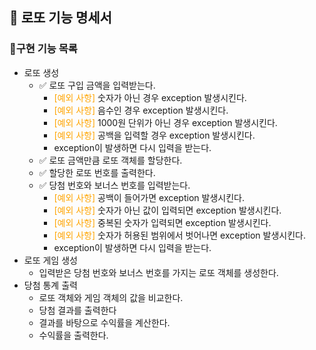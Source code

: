 ## 🎰 로또 기능 명세서

### 📃구현 기능 목록
- 로또 생성
  - ✅ 로또 구입 금액을 입력받는다.
    - <span style="color:orange">[예외 사항]</span> 숫자가 아닌 경우 exception 발생시킨다.
    - <span style="color:orange">[예외 사항]</span> 음수인 경우 exception 발생시킨다.
    - <span style="color:orange">[예외 사항]</span> 1000원 단위가 아닌 경우 exception 발생시킨다.
    - <span style="color:orange">[예외 사항]</span> 공백을 입력할 경우 exception 발생시킨다.
    - exception이 발생하면 다시 입력을 받는다.
  - ✅ 로또 금액만큼 로또 객체를 할당한다.
  - ✅ 할당한 로또 번호를 출력한다.
  - ✅ 당첨 번호와 보너스 번호를 입력받는다.
    - <span style="color:orange">[예외 사항]</span> 공백이 들어가면 exception 발생시킨다.
    - <span style="color:orange">[예외 사항]</span> 숫자가 아닌 값이 입력되면 exception 발생시킨다.
    - <span style="color:orange">[예외 사항]</span> 중복된 숫자가 입력되면 exception 발생시킨다.
    - <span style="color:orange">[예외 사항]</span> 숫자가 허용된 범위에서 벗어나면 exception 발생시킨다.
    - exception이 발생하면 다시 입력을 받는다.
- 로또 게임 생성
  - 입력받은 당첨 번호와 보너스 번호를 가지는 로또 객체를 생성한다.
- 당첨 통계 출력
  - 로또 객체와 게임 객체의 값을 비교한다.
  - 당첨 결과를 출력한다
  - 결과를 바탕으로 수익률을 계산한다.
  - 수익률을 출력한다.
